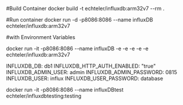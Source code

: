 #Build Container
docker build -t echteler/influxdb:arm32v7 --rm .  

#Run container
docker run -d -p8086:8086 --name influxDB echteler/influxdb:arm32v7

#with Environment Variables

docker run -it -p8086:8086 --name influxDB -e -e -e -e -e echteler/influxdb:arm32v7

INFLUXDB_DB: db1
      INFLUXDB_HTTP_AUTH_ENABLED: "true"
      INFLUXDB_ADMIN_USER: admin
      INFLUXDB_ADMIN_PASSWORD: 0815
      INFLUXDB_USER: influx
      INFLUXDB_USER_PASSWORD: database

docker run -it -p8086:8086 --name influxDBtest echteler/influxdbtesting:testing